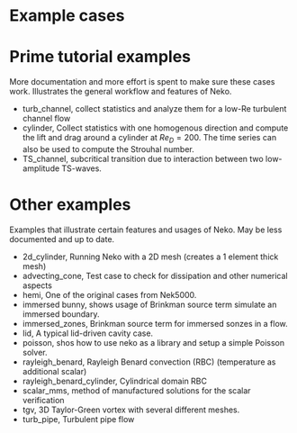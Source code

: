 # Example cases

# Prime tutorial examples
More documentation and more effort is spent to make sure these cases work.
Illustrates the general workflow and features of Neko.
- turb_channel, collect statistics and analyze them for a low-Re turbulent
  channel flow
- cylinder, Collect statistics with one homogenous direction and compute the
  lift and drag around a cylinder at $Re_D=200$. The time series can also be
  used to compute the Strouhal number.
- TS_channel, subcritical transition due to interaction between two
  low-amplitude TS-waves.

# Other examples
Examples that illustrate certain features and usages of Neko. May be less
documented and up to date.
- 2d_cylinder, Running Neko with a 2D mesh (creates a 1 element thick mesh)
- advecting_cone, Test case to check for dissipation and other numerical aspects
- hemi, One of the original cases from Nek5000.
- immersed bunny, shows usage of Brinkman source term simulate an immersed
  boundary.
- immersed_zones, Brinkman source term for immersed sonzes in a flow.
- lid, A typical lid-driven cavity case.
- poisson, shos how to use neko as a library and setup a simple Poisson solver.
- rayleigh_benard, Rayleigh Benard convection (RBC) (temperature as additional
  scalar)
- rayleigh_benard_cylinder, Cylindrical domain RBC
- scalar_mms, method of manufactured solutions for the scalar verification
- tgv, 3D Taylor-Green vortex with several different meshes.
- turb_pipe, Turbulent pipe flow

